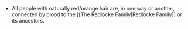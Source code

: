 - All people with naturally red/orange hair are, in one way or another, connected by blood to the [[The Redlocke Family|Redlocke Family]] or its ancestors.